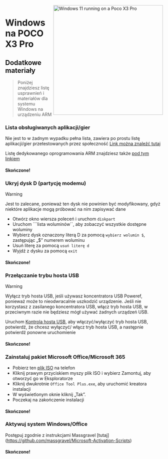 <img align="right" src="https://github.com/n00b69/woa-vayu/blob/main/vayu.png" width="350" alt="Windows 11 running on a Poco X3 Pro">

# Windows na POCO X3 Pro

## Dodatkowe materiały
> Poniżej znajdziesz listę usprawnień i materiałów dla systemu Windows na urządzeniu ARM

### Lista obsługiwanych aplikacji/gier
Nie jest to w żadnym wypadku pełna lista, zawiera po prostu listę aplikacji/gier przetestowanych przez społeczność
[Link można znaleźć tutaj](https://docs.google.com/spreadsheets/d/1XYuoySgYQE0HL573sA-0RGMX7I4lt5rWJuQ8Z8yRJNY/edit?usp=drivesdk)

Listę dedykowanego oprogramowania ARM znajdziesz także [pod tym linkiem](https://armrepo.ver.lt/)

#### Skończone!

### Ukryj dysk D (partycję modemu)
> [!WARNING]
> Jest to zalecane, ponieważ ten dysk nie powinien być modyfikowany, gdyż niektóre aplikacje mogą próbować na nim zapisywać dane

- Otwórz okno wiersza poleceń i uruchom ```diskpart```
- Uruchom ```lista woluminów``, aby zobaczyć wszystkie dostępne woluminy
- Wybierz dysk oznaczony literą D za pomocą ```wybierz wolumin $```, zastępując „$” numerem woluminu
- Usuń literę za pomocą ```usuń literę d```
- Wyjdź z dysku za pomocą ```exit```

#### Skończone!

### Przełączanie trybu hosta USB
> [!warning]
> Wyłącz tryb hosta USB, jeśli używasz koncentratora USB Poweref, ponieważ może to nieodwracalnie uszkodzić urządzenie. Jeśli nie korzystasz z zasilanego koncentratora USB, włącz tryb hosta USB, w przeciwnym razie nie będziesz mógł używać żadnych urządzeń USB.

Uruchom [Kontrola hosta USB](https://github.com/Misha803/My-Scripts/releases/tag/USB-Host-Mode-Control), aby włączyć/wyłączyć tryb hosta USB, potwierdź, że chcesz wyłączyć/ włącz tryb hosta USB, a następnie potwierdź ponowne uruchomienie

#### Skończone!

### Zainstaluj pakiet Microsoft Office/Microsoft 365
- Pobierz ten [plik ISO](https://mega.nz/file/hjAiSL4T#G7kOKpsUFpyL2UW9RQmY2e96urcQW5xZKdc7ciaNOy8) na telefon
- Kliknij prawym przyciskiem myszy plik ISO i wybierz Zamontuj, aby otworzyć go w Eksploratorze
- Kliknij dwukrotnie ```Office Tool Plus.exe```, aby uruchomić kreatora instalacji
- W wyświetlonym oknie kliknij „Tak”.
- Poczekaj na zakończenie instalacji

#### Skończone!

### Aktywuj system Windows/Office
Postępuj zgodnie z instrukcjami Massgravel [tutaj] (https://github.com/massgravel/Microsoft-Activation-Scripts)

#### Skończone!




















